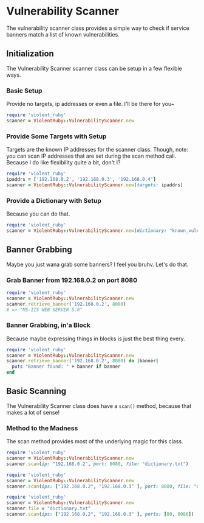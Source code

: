 # Vulnerability Scanner

The vulnerability scanner class provides a simple way to check if service banners match a list of known vulnerabilities.

## Initialization

The Vulnerability Scanner scanner class can be setup in a few flexible ways.

### Basic Setup

Provide no targets, ip addresses or even a file. I'll be there for you~

```ruby
require 'violent_ruby'
scanner = ViolentRuby::VulnerabilityScanner.new
```

### Provide Some Targets with Setup

Targets are the known IP addresses for the scanner class. Though, note: you can scan IP addresses that are set during the scan method call. Because I do like flexibility quite a bit, don't I?

```ruby
require 'violent_ruby'
ipaddrs = ['192.168.0.2', '192.168.0.3', '192.168.0.4']
scanner = ViolentRuby::VulnerabilityScanner.new(targets: ipaddrs)
```

### Provide a Dictionary with Setup

Because you can do that.

```ruby
require 'violent_ruby'
scanner = ViolentRuby::VulnerabilityScanner.new(dictionary: "known_vulnerable_banners.txt")
```

## Banner Grabbing

Maybe you just wana grab some banners? I feel you bruhv. Let's do that.

### Grab Banner from 192.168.0.2 on port 8080 

```ruby
require 'violent_ruby'
scanner = ViolentRuby::VulnerabilityScanner.new
scanner.retrieve_banner('192.168.0.2', 8080)
# => "MS-IIS WEB SERVER 5.0"
```

### Banner Grabbing, in'a Block

Because maybe expressing things in blocks is just the best thing every.

```ruby
require 'violent_ruby'
scanner = ViolentRuby::VulnerabilityScanner.new
scanner.retrieve_banner('192.168.0.2', 8080) do |banner|
  puts "Banner found: " + banner if banner
end
```

## Basic Scanning

The Vulnerability Scanner class does have a `scan()` method, because that makes a lot of sense! 

### Method to the Madness 

The scan method provides most of the underlying magic for this class.

```ruby
require 'violent_ruby'
scanner = ViolentRuby::VulnerabilityScanner.new
scanner.scan(ip: "192.168.0.2", port: 8080, file: "dictionary.txt")
```

```ruby
require 'violent_ruby'
scanner = ViolentRuby::VulnerabilityScanner.new
scanner.scan(ips: ["192.168.0.2", "192.168.0.3" ], port: 8080, file: "dictionary.txt")
```

```ruby
require 'violent_ruby'
scanner = ViolentRuby::VulnerabilityScanner.new
scanner.file = "dictionary.txt"
scanner.scan(ips: ["192.168.0.2", "192.168.0.3" ], ports: [80, 8080])
```

